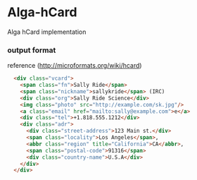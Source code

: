 # Alga-hCard
Alga hCard implementation




### output format
reference (http://microformats.org/wiki/hcard)
```html
  <div class="vcard">
    <span class="fn">Sally Ride</span>
    <span class="nickname">sallykride</span> (IRC)
    <div class="org">Sally Ride Science</div>
    <img class="photo" src="http://example.com/sk.jpg"/>
    <a class="email" href="mailto:sally@example.com">e</a>
    <div class="tel">+1.818.555.1212</div>
    <div class="adr">
      <div class="street-address">123 Main st.</div>
      <span class="locality">Los Angeles</span>,
      <abbr class="region" title="California">CA</abbr>,
      <span class="postal-code">91316</span>
      <div class="country-name">U.S.A</div>
    </div>
  </div>
```
